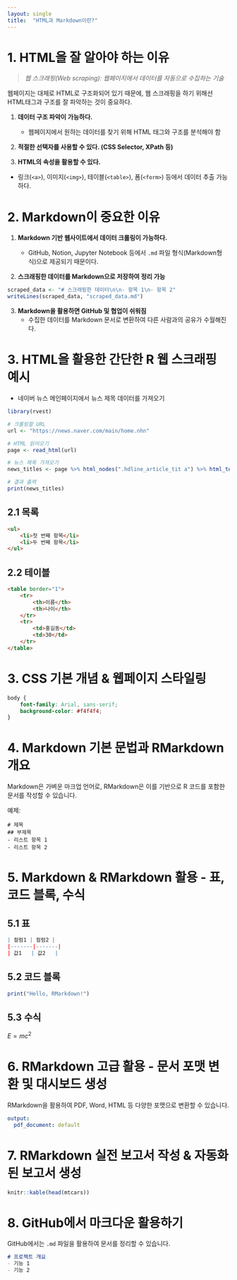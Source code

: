 ```yaml
---
layout: single
title:  "HTML과 Markdown이란?"
---
```


# 1. HTML을 잘 알아야 하는 이유

> *웹 스크래핑(Web scraping): 웹페이지에서 데이터를 자동으로 수집하는 기술*

웹페이지는 대체로 HTML로 구조화되어 있기 때문에, 웹 스크래핑을 하기 위해선
HTML태그과 구조를 잘 파악하는 것이 중요하다.

1. **데이터 구조 파악이 가능하다.**
   - 웹페이지에서 원하는 데이터를 찾기 위해 HTML 태그와 구조를 분석해야 함

2. **적절한 선택자를 사용할 수 있다. (CSS Selector, XPath 등)**

3. **HTML의 속성을 활용할 수 있다.**
- 링크(`<a>`), 이미지(`<img>`), 테이블(`<table>`), 폼(`<form>`) 등에서 데이터 추출 가능하다.

# 2. Markdown이 중요한 이유
1. **Markdown 기반 웹사이트에서 데이터 크롤링이 가능하다.**
   - GitHub, Notion, Jupyter Notebook 등에서 `.md` 파일 형식(Markdown형식)으로 제공되기 때문이다.

2. **스크래핑한 데이터를 Markdown으로 저장하여 정리 가능**
```r
scraped_data <- "# 스크래핑한 데이터\n\n- 항목 1\n- 항목 2"
writeLines(scraped_data, "scraped_data.md")
```

3. **Markdown을 활용하면 GitHub 및 협업이 쉬워짐**
   - 수집한 데이터를 Markdown 문서로 변환하여 다른 사람과의 공유가 수월해진다.
  
# 3. HTML을 활용한 간단한 R 웹 스크래핑 예시
- 네이버 뉴스 메인페이지에서 뉴스 제목 데이터를 가져오기

```r
library(rvest)

# 크롤링할 URL
url <- "https://news.naver.com/main/home.nhn"

# HTML 읽어오기
page <- read_html(url)

# 뉴스 제목 가져오기
news_titles <- page %>% html_nodes(".hdline_article_tit a") %>% html_text()

# 결과 출력
print(news_titles)
```







## 2.1 목록
```html
<ul>
    <li>첫 번째 항목</li>
    <li>두 번째 항목</li>
</ul>
```

## 2.2 테이블
```html
<table border="1">
    <tr>
        <th>이름</th>
        <th>나이</th>
    </tr>
    <tr>
        <td>홍길동</td>
        <td>30</td>
    </tr>
</table>
```

# 3. CSS 기본 개념 & 웹페이지 스타일링
```css
body {
    font-family: Arial, sans-serif;
    background-color: #f4f4f4;
}
```

# 4. Markdown 기본 문법과 RMarkdown 개요

Markdown은 가벼운 마크업 언어로, RMarkdown은 이를 기반으로 R 코드를 포함한 문서를 작성할 수 있습니다.

예제:
```
# 제목
## 부제목
- 리스트 항목 1
- 리스트 항목 2
```

# 5. Markdown & RMarkdown 활용 - 표, 코드 블록, 수식

## 5.1 표

```r
| 컬럼1 | 컬럼2 |
|-------|-------|
| 값1   | 값2   |
```

## 5.2 코드 블록
```r
print("Hello, RMarkdown!")
```

## 5.3 수식
$E=mc^2$

# 6. RMarkdown 고급 활용 - 문서 포맷 변환 및 대시보드 생성

RMarkdown을 활용하여 PDF, Word, HTML 등 다양한 포맷으로 변환할 수 있습니다.

```yaml
output:
  pdf_document: default
```

# 7. RMarkdown 실전 보고서 작성 & 자동화된 보고서 생성

```r
knitr::kable(head(mtcars))
```

# 8. GitHub에서 마크다운 활용하기

GitHub에서는 `.md` 파일을 활용하여 문서를 정리할 수 있습니다.

```md
# 프로젝트 개요
- 기능 1
- 기능 2
